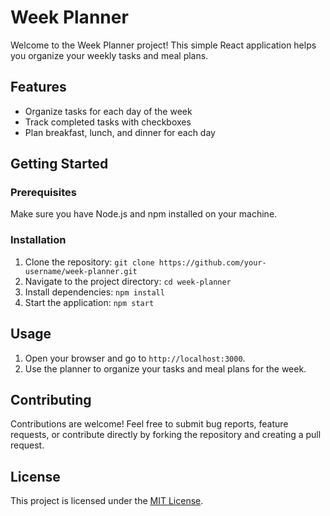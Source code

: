 # Week Planner

Welcome to the Week Planner project! This simple React application helps you organize your weekly tasks and meal plans.

## Features

- Organize tasks for each day of the week
- Track completed tasks with checkboxes
- Plan breakfast, lunch, and dinner for each day

## Getting Started

### Prerequisites

Make sure you have Node.js and npm installed on your machine.

### Installation

1. Clone the repository: `git clone https://github.com/your-username/week-planner.git`
2. Navigate to the project directory: `cd week-planner`
3. Install dependencies: `npm install`
4. Start the application: `npm start`

## Usage

1. Open your browser and go to `http://localhost:3000`.
2. Use the planner to organize your tasks and meal plans for the week.

## Contributing

Contributions are welcome! Feel free to submit bug reports, feature requests, or contribute directly by forking the repository and creating a pull request.

## License

This project is licensed under the [MIT License](LICENSE.md).
